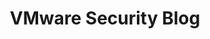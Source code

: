 ---
title: VMware Security Blog
description: Get the latest from VMware's security business including strategy, implementation, best practices, and updates from members of our staff.
url: https://blogs.vmware.com/security/
image:
    # url: '/assets/images/cafe.png'
    # alt: 'Cafe'
tags: ['blog']
pubDate: 2024-01-14
draft: false
---